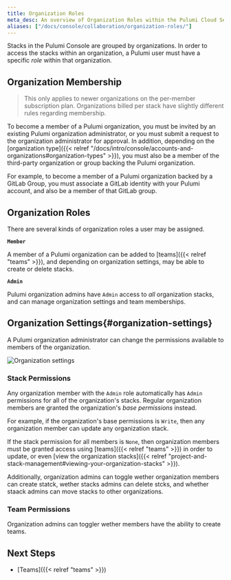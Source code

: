 ```yaml
---
title: Organization Roles
meta_desc: An overview of Organization Roles within the Pulumi Cloud Service.
aliases: ["/docs/console/collaboration/organization-roles/"]
---
```


Stacks in the Pulumi Console are grouped by organizations. In order to access the
stacks within an organization, a Pulumi user must have a specific _role_ within that
organization.

## Organization Membership

> This only applies to newer organizations on the per-member subscription plan.
> Organizations billed per stack have slightly different rules regarding membership.

To become a member of a Pulumi organization, you must be invited by an existing Pulumi
organization administrator, or you must submit a request to the organization administrator for approval. In addition, depending on the [organization type]({{< relref "/docs/intro/console/accounts-and-organizations#organization-types" >}}), you must also be a member of the third-party organization or group backing the Pulumi
organization.

For example, to become a member of a Pulumi organization backed by a GitLab Group,
you must associate a GitLab identity with your Pulumi account, and also
be a member of that GitLab group.

## Organization Roles

There are several kinds of organization roles a user may be assigned.

**`Member`**

A member of a Pulumi organization can be added to [teams]({{< relref "teams" >}}), and
depending on organization settings, may be able to create or delete stacks.

**`Admin`**

Pulumi organization admins have `Admin` access to _all_ organization stacks,
and can manage organization settings and team memberships.

## Organization Settings{#organization-settings}

A Pulumi organization administrator can change
the permissions available to members of the organization.

![Organization settings](/images/docs/reference/service/org-settings-card.png)

### Stack Permissions

Any organization member with the `Admin` role automatically has `Admin`
permissions for all of the organization's stacks. Regular organization members
are granted the organization's _base permissions_ instead.

For example, if the organization's base permissions is `Write`, then
any organization member can update any organization stack.

If the stack permission for all members is `None`, then organization members must be
granted access using [teams]({{< relref "teams" >}}) in order to update, or even [view the organization
stacks]({{< relref "project-and-stack-management#viewing-your-organization-stacks" >}}).

Additionally, organization admins can toggle wether organization members can create statck, wether
stacks admins can delete stcks, and whether staack admins can move stacks to other organizations.

### Team Permissions

Organization admins can toggler wether members have the ability to create teams.

## Next Steps

* [Teams]({{< relref "teams" >}})

